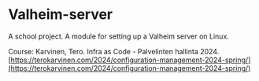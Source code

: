 # Valheim-server
A school project. A module for setting up a Valheim server on Linux.

Course: Karvinen, Tero. Infra as Code - Palvelinten hallinta 2024. [https://terokarvinen.com/2024/configuration-management-2024-spring/](https://terokarvinen.com/2024/configuration-management-2024-spring/)
